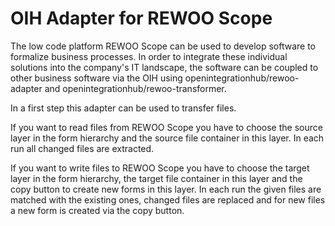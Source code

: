 # OIH Adapter for REWOO Scope

The low code platform REWOO Scope can be used to develop software to formalize business processes. 
In order to integrate these individual solutions into the company's IT landscape, the software can be 
coupled to other business software via the OIH using openintegrationhub/rewoo-adapter and openintegrationhub/rewoo-transformer.

In a first step this adapter can be used to transfer files. 

If you want to read files from REWOO Scope you have to choose the source layer in the form hierarchy and the 
source file container in this layer. In each run all changed files are extracted.

If you want to write files to REWOO Scope you have to choose the target layer in the form hierarchy, the target file 
container in this layer and the copy button to create new forms in this layer. In each run the given files are matched with 
the existing ones, changed files are replaced and for new files a new form is created via the copy button.